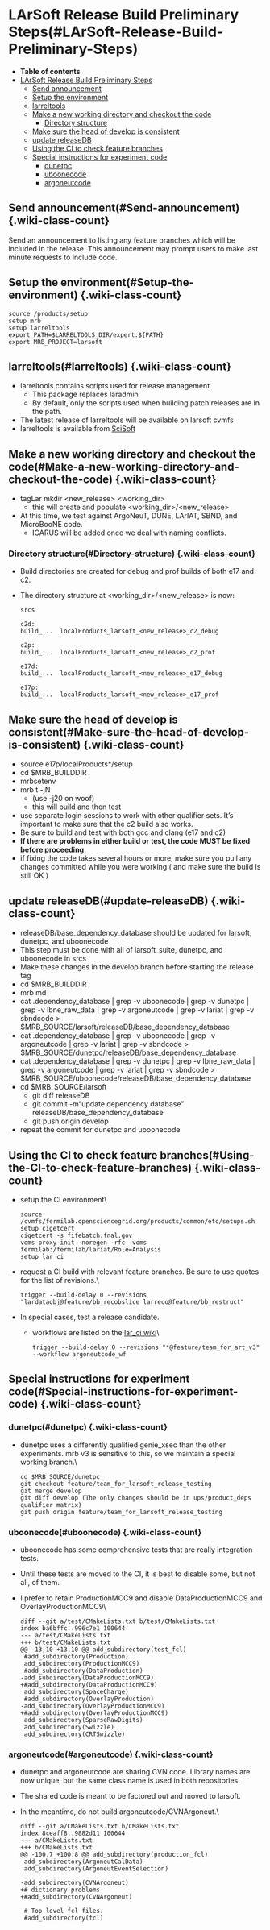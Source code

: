 LArSoft Release Build Preliminary Steps(#LArSoft-Release-Build-Preliminary-Steps)
====================================================================================

-   **Table of contents**
-   [LArSoft Release Build Preliminary Steps](#LArSoft-Release-Build-Preliminary-Steps)
    -   [Send announcement](#Send-announcement)
    -   [Setup the environment](#Setup-the-environment)
    -   [larreltools](#larreltools)
    -   [Make a new working directory and checkout the code](#Make-a-new-working-directory-and-checkout-the-code)
        -   [Directory structure](#Directory-structure)
    -   [Make sure the head of develop is consistent](#Make-sure-the-head-of-develop-is-consistent)
    -   [update releaseDB](#update-releaseDB)
    -   [Using the CI to check feature branches](#Using-the-CI-to-check-feature-branches)
    -   [Special instructions for experiment code](#Special-instructions-for-experiment-code)
        -   [dunetpc](#dunetpc)
        -   [uboonecode](#uboonecode)
        -   [argoneutcode](#argoneutcode)

Send announcement(#Send-announcement) {.wiki-class-count}
----------------------------------------

Send an announcement to listing any feature branches which will be included in the release. This announcement may prompt users to make last minute requests to include code.

Setup the environment(#Setup-the-environment) {.wiki-class-count}
------------------------------------------------

    source /products/setup
    setup mrb
    setup larreltools
    export PATH=$LARRELTOOLS_DIR/expert:${PATH}
    export MRB_PROJECT=larsoft

larreltools(#larreltools) {.wiki-class-count}
----------------------------

-   larreltools contains scripts used for release management
    -   This package replaces laradmin
    -   By default, only the scripts used when building patch releases are in the path.
-   The latest release of larreltools will be available on larsoft cvmfs
-   larreltools is available from [SciSoft](http://scisoft.fnal.gov/scisoft/packages/larreltools/)

Make a new working directory and checkout the code(#Make-a-new-working-directory-and-checkout-the-code) {.wiki-class-count}
----------------------------------------------------------------------------------------------------------

-   tagLar mkdir \<new\_release\> \<working\_dir\>
    -   this will create and populate \<working\_dir\>/\<new\_release\>
-   At this time, we test against ArgoNeuT, DUNE, LArIAT, SBND, and MicroBooNE code.
    -   ICARUS will be added once we deal with naming conflicts.

### Directory structure(#Directory-structure) {.wiki-class-count}

-   Build directories are created for debug and prof builds of both e17 and c2.
-   The directory structure at \<working\_dir\>/\<new\_release\> is now:

        srcs

        c2d:
        build_...  localProducts_larsoft_<new_release>_c2_debug

        c2p:
        build_...  localProducts_larsoft_<new_release>_c2_prof

        e17d:
        build_...  localProducts_larsoft_<new_release>_e17_debug

        e17p:
        build_...  localProducts_larsoft_<new_release>_e17_prof

Make sure the head of develop is consistent(#Make-sure-the-head-of-develop-is-consistent) {.wiki-class-count}
--------------------------------------------------------------------------------------------

-   source e17p/localProducts\*/setup
-   cd \$MRB\_BUILDDIR
-   mrbsetenv
-   mrb t -jN
    -   (use -j20 on woof)
    -   this will build and then test
-   use separate login sessions to work with other qualifier sets. It’s important to make sure that the c2 build also works.
-   Be sure to build and test with both gcc and clang (e17 and c2)
-   **If there are problems in either build or test, the code MUST be fixed before proceeding.**
-   if fixing the code takes several hours or more, make sure you pull any changes committed while you were working ( and make sure the build is still OK )

update releaseDB(#update-releaseDB) {.wiki-class-count}
--------------------------------------

-   releaseDB/base\_dependency\_database should be updated for larsoft, dunetpc, and uboonecode
-   This step must be done with all of larsoft\_suite, dunetpc, and uboonecode in srcs
-   Make these changes in the develop branch before starting the release tag
-   cd \$MRB\_BUILDDIR
-   mrb md
-   cat .dependency\_database | grep -v uboonecode | grep -v dunetpc | grep -v lbne\_raw\_data | grep -v argoneutcode | grep -v lariat | grep -v sbndcode \> \$MRB\_SOURCE/larsoft/releaseDB/base\_dependency\_database
-   cat .dependency\_database | grep -v uboonecode | grep -v argoneutcode | grep -v lariat | grep -v sbndcode \> \$MRB\_SOURCE/dunetpc/releaseDB/base\_dependency\_database
-   cat .dependency\_database | grep -v dunetpc | grep -v lbne\_raw\_data | grep -v argoneutcode | grep -v lariat | grep -v sbndcode \> \$MRB\_SOURCE/uboonecode/releaseDB/base\_dependency\_database
-   cd \$MRB\_SOURCE/larsoft
    -   git diff releaseDB
    -   git commit -m“update dependency database” releaseDB/base\_dependency\_database
    -   git push origin develop
-   repeat the commit for dunetpc and uboonecode

Using the CI to check feature branches(#Using-the-CI-to-check-feature-branches) {.wiki-class-count}
----------------------------------------------------------------------------------

-   setup the CI environment\

        source /cvmfs/fermilab.opensciencegrid.org/products/common/etc/setups.sh
        setup cigetcert
        cigetcert -s fifebatch.fnal.gov
        voms-proxy-init -noregen -rfc -voms fermilab:/fermilab/lariat/Role=Analysis
        setup lar_ci

-   request a CI build with relevant feature branches. Be sure to use quotes for the list of revisions.\

        trigger --build-delay 0 --revisions "lardataobj@feature/bb_recobslice larreco@feature/bb_restruct" 

-   In special cases, test a release candidate.
    -   workflows are listed on the [lar\_ci wiki](/redmine/projects/lar_ci/wiki/LArCI_Workflows)\

            trigger --build-delay 0 --revisions "*@feature/team_for_art_v3" --workflow argoneutcode_wf

Special instructions for experiment code(#Special-instructions-for-experiment-code) {.wiki-class-count}
--------------------------------------------------------------------------------------

### dunetpc(#dunetpc) {.wiki-class-count}

-   dunetpc uses a differently qualified genie\_xsec than the other experiments. mrb v3 is sensitive to this, so we maintain a special working branch.\

        cd $MRB_SOURCE/dunetpc
        git checkout feature/team_for_larsoft_release_testing
        git merge develop
        git diff develop (The only changes should be in ups/product_deps qualifier matrix)
        git push origin feature/team_for_larsoft_release_testing

### uboonecode(#uboonecode) {.wiki-class-count}

-   uboonecode has some comprehensive tests that are really integration tests.
-   Until these tests are moved to the CI, it is best to disable some, but not all, of them.
-   I prefer to retain ProductionMCC9 and disable DataProductionMCC9 and OverlayProductionMCC9\

        diff --git a/test/CMakeLists.txt b/test/CMakeLists.txt
        index ba6bffc..996c7e1 100644
        --- a/test/CMakeLists.txt
        +++ b/test/CMakeLists.txt
        @@ -13,10 +13,10 @@ add_subdirectory(test_fcl)
         #add_subdirectory(Production)
         add_subdirectory(ProductionMCC9)
         #add_subdirectory(DataProduction)
        -add_subdirectory(DataProductionMCC9)
        +#add_subdirectory(DataProductionMCC9)
         add_subdirectory(SpaceCharge)
         #add_subdirectory(OverlayProduction)
        -add_subdirectory(OverlayProductionMCC9)
        +#add_subdirectory(OverlayProductionMCC9)
         add_subdirectory(SparseRawDigits)
         add_subdirectory(Swizzle)
         add_subdirectory(CRTSwizzle)

### argoneutcode(#argoneutcode) {.wiki-class-count}

-   dunetpc and argoneutcode are sharing CVN code. Library names are now unique, but the same class name is used in both repositories.
-   The shared code is meant to be factored out and moved to larsoft.
-   In the meantime, do not build argoneutcode/CVNArgoneut.\

        diff --git a/CMakeLists.txt b/CMakeLists.txt
        index 8ceaff8..9882d11 100644
        --- a/CMakeLists.txt
        +++ b/CMakeLists.txt
        @@ -100,7 +100,8 @@ add_subdirectory(production_fcl)
         add_subdirectory(ArgoneutCalData)
         add_subdirectory(ArgoneutEventSelection)

        -add_subdirectory(CVNArgoneut)
        +# dictionary problems
        +#add_subdirectory(CVNArgoneut)

         # Top level fcl files.
         #add_subdirectory(fcl)
